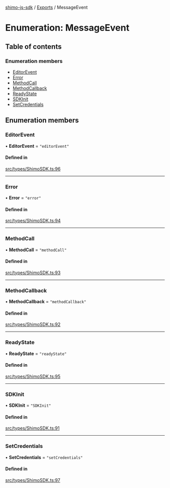 [shimo-js-sdk](../README.md) / [Exports](../modules.md) / MessageEvent

# Enumeration: MessageEvent

## Table of contents

### Enumeration members

- [EditorEvent](MessageEvent.md#editorevent)
- [Error](MessageEvent.md#error)
- [MethodCall](MessageEvent.md#methodcall)
- [MethodCallback](MessageEvent.md#methodcallback)
- [ReadyState](MessageEvent.md#readystate)
- [SDKInit](MessageEvent.md#sdkinit)
- [SetCredentials](MessageEvent.md#setcredentials)

## Enumeration members

### EditorEvent

• **EditorEvent** = `"editorEvent"`

#### Defined in

[src/types/ShimoSDK.ts:96](https://github.com/shimohq/shimo-js-sdk/blob/b1f4ecc/src/types/ShimoSDK.ts#L96)

___

### Error

• **Error** = `"error"`

#### Defined in

[src/types/ShimoSDK.ts:94](https://github.com/shimohq/shimo-js-sdk/blob/b1f4ecc/src/types/ShimoSDK.ts#L94)

___

### MethodCall

• **MethodCall** = `"methodCall"`

#### Defined in

[src/types/ShimoSDK.ts:93](https://github.com/shimohq/shimo-js-sdk/blob/b1f4ecc/src/types/ShimoSDK.ts#L93)

___

### MethodCallback

• **MethodCallback** = `"methodCallback"`

#### Defined in

[src/types/ShimoSDK.ts:92](https://github.com/shimohq/shimo-js-sdk/blob/b1f4ecc/src/types/ShimoSDK.ts#L92)

___

### ReadyState

• **ReadyState** = `"readyState"`

#### Defined in

[src/types/ShimoSDK.ts:95](https://github.com/shimohq/shimo-js-sdk/blob/b1f4ecc/src/types/ShimoSDK.ts#L95)

___

### SDKInit

• **SDKInit** = `"SDKInit"`

#### Defined in

[src/types/ShimoSDK.ts:91](https://github.com/shimohq/shimo-js-sdk/blob/b1f4ecc/src/types/ShimoSDK.ts#L91)

___

### SetCredentials

• **SetCredentials** = `"setCredentials"`

#### Defined in

[src/types/ShimoSDK.ts:97](https://github.com/shimohq/shimo-js-sdk/blob/b1f4ecc/src/types/ShimoSDK.ts#L97)
